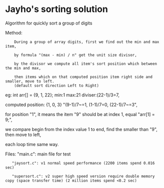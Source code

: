 # Jayho's sorting solution
Algorithm for quickly sort a group of digits


Method:

        During a group of array digits, first we find out the min and max item,

        by formula "(max - min) / n" get the unit size divisor,

        by the divisor we compute all item's sort position which between the min and max,

        then items which on that computed position item right side and smaller, move to left.
        (default sort direction Left to Right)

eg: int arr[] = {9, 1, 22};        min:1 max:21 diviser:(22-1)/3=7,

computed position:  {1, 0, 3}      "(9-1)/7~=1, (1-1)/7=0, (22-1)/7~=3",

for position "1", it means the item "9" should be at index 1, equal "arr[1] = 9;",

we compare begin from the index value 1 to end, find the smaller than "9", then move to left,

each loop time same way.



Files:
       "main.c": main file for test

       "jaysort.c": v1 normal speed performance (2200 items spend 0.016 sec)

       "supersort.c": v2 super high speed version require double memory copy (space transfer time) (2 million items spend <0.2 sec)



